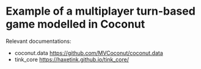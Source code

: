# Example of a multiplayer turn-based game modelled in Coconut

Relevant documentations:

- coconut.data https://github.com/MVCoconut/coconut.data
- tink_core https://haxetink.github.io/tink_core/

